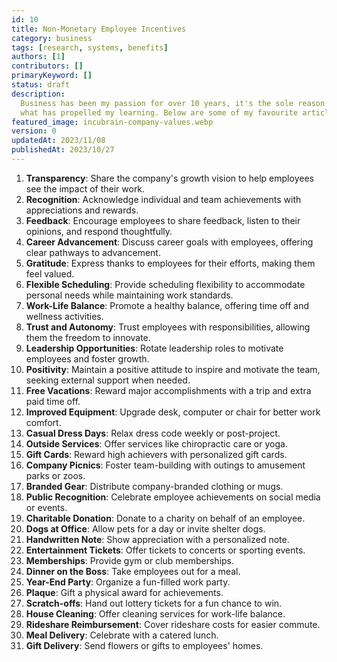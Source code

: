 ```yaml
---
id: 10
title: Non-Monetary Employee Incentives
category: business
tags: [research, systems, benefits]
authors: [1]
contributors: []
primaryKeyword: []
status: draft
description:
  Business has been my passion for over 10 years, it's the sole reason I got into development and
  what has propelled my learning. Below are some of my favourite articles I've read over the years.
featured_image: incubrain-company-values.webp
version: 0
updatedAt: 2023/11/08
publishedAt: 2023/10/27
---
```


1. **Transparency**: Share the company's growth vision to help employees see the impact of their
   work.
2. **Recognition**: Acknowledge individual and team achievements with appreciations and rewards.
3. **Feedback**: Encourage employees to share feedback, listen to their opinions, and respond
   thoughtfully.
4. **Career Advancement**: Discuss career goals with employees, offering clear pathways to
   advancement.
5. **Gratitude**: Express thanks to employees for their efforts, making them feel valued.
6. **Flexible Scheduling**: Provide scheduling flexibility to accommodate personal needs while
   maintaining work standards.
7. **Work-Life Balance**: Promote a healthy balance, offering time off and wellness activities.
8. **Trust and Autonomy**: Trust employees with responsibilities, allowing them the freedom to
   innovate.
9. **Leadership Opportunities**: Rotate leadership roles to motivate employees and foster growth.
10. **Positivity**: Maintain a positive attitude to inspire and motivate the team, seeking external
    support when needed.
11. **Free Vacations**: Reward major accomplishments with a trip and extra paid time off.
12. **Improved Equipment**: Upgrade desk, computer or chair for better work comfort.
13. **Casual Dress Days**: Relax dress code weekly or post-project.
14. **Outside Services**: Offer services like chiropractic care or yoga.
15. **Gift Cards**: Reward high achievers with personalized gift cards.
16. **Company Picnics**: Foster team-building with outings to amusement parks or zoos.
17. **Branded Gear**: Distribute company-branded clothing or mugs.
18. **Public Recognition**: Celebrate employee achievements on social media or events.
19. **Charitable Donation**: Donate to a charity on behalf of an employee.
20. **Dogs at Office**: Allow pets for a day or invite shelter dogs.
21. **Handwritten Note**: Show appreciation with a personalized note.
22. **Entertainment Tickets**: Offer tickets to concerts or sporting events.
23. **Memberships**: Provide gym or club memberships.
24. **Dinner on the Boss**: Take employees out for a meal.
25. **Year-End Party**: Organize a fun-filled work party.
26. **Plaque**: Gift a physical award for achievements.
27. **Scratch-offs**: Hand out lottery tickets for a fun chance to win.
28. **House Cleaning**: Offer cleaning services for work-life balance.
29. **Rideshare Reimbursement**: Cover rideshare costs for easier commute.
30. **Meal Delivery**: Celebrate with a catered lunch.
31. **Gift Delivery**: Send flowers or gifts to employees' homes.
